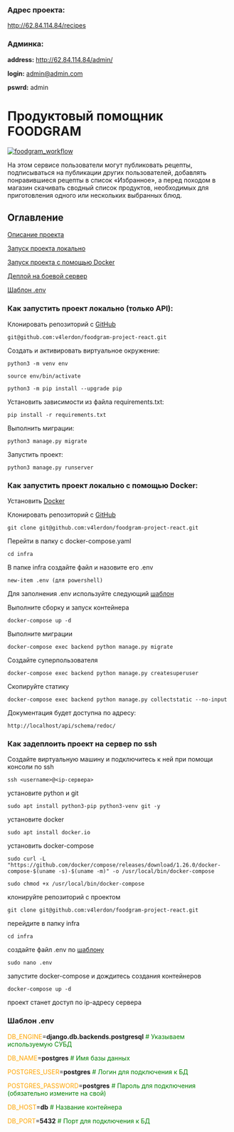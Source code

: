 ### Адрес проекта:

http://62.84.114.84/recipes

### Админка:

**address:** http://62.84.114.84/admin/

**login:** admin@admin.com

**pswrd:** admin

# **Продуктовый помощник FOODGRAM**

[![foodgram_workflow](https://github.com/v4lerdon/foodgram-project-react/actions/workflows/foodgram_workflow.yml/badge.svg)](https://github.com/v4lerdon/foodgram-project-react/actions/workflows/foodgram_workflow.yml)

На этом сервисе пользователи могут публиковать рецепты, подписываться на публикации других пользователей, добавлять понравившиеся рецепты в список «Избранное», а перед походом в магазин скачивать сводный список продуктов, необходимых для приготовления одного или нескольких выбранных блюд.

## **Оглавление**

[Описание проекта](#Продуктовый-помощник-FOODGRAM)

[Запуск проекта локально](#как-запустить-проект-локально-(только-API))

[Запуск проекта с помощью Docker](#как-запустить-проект-локально-с-помощью-docker)

[Деплой на боевой сервер](#как-задеплоить-проект-на-сервер-по-ssh)

[Шаблон .env](#шаблон-env)

### **Как запустить проект локально (только API):**
<a name='Запуск проекта локально'></a>
Клонировать репозиторий с [GitHub](https://github.com/v4lerdon/foodgram-project-react)
```
git@github.com:v4lerdon/foodgram-project-react.git
```

Cоздать и активировать виртуальное окружение:

```
python3 -m venv env
```

```
source env/bin/activate
```

```
python3 -m pip install --upgrade pip
```

Установить зависимости из файла requirements.txt:

```
pip install -r requirements.txt
```

Выполнить миграции:

```
python3 manage.py migrate
```

Запустить проект:

```
python3 manage.py runserver
```

### **Как запустить проект локально с помощью Docker:**
<a name='Запуск проекта через Docker'></a>

Установить [Docker](https://www.docker.com/get-started/)

Клонировать репозиторий с [GitHub](https://github.com/v4lerdon/foodgram-project-react)
```
git clone git@github.com:v4lerdon/foodgram-project-react.git
```
Перейти в папку с docker-compose.yaml
```
cd infra
```
В папке infra создайте файл и назовите его .env
```
new-item .env (для powershell)
```
Для заполнения .env используйте следующий [шаблон](#шаблон-env)

Выполните сборку и запуск контейнера
```
docker-compose up -d
```
Выполните миграции
```
docker-compose exec backend python manage.py migrate
```
Создайте суперпользователя
```
docker-compose exec backend python manage.py createsuperuser
```
Скопируйте статику
```
docker-compose exec backend python manage.py collectstatic --no-input
```
Документация будет доступна по адресу:
```
http://localhost/api/schema/redoc/
```


### **Как задеплоить проект на сервер по ssh**
<a name='Деплой на боевой сервер'></a>

Создайте виртуальную машину и подключитесь к ней при помощи консоли по ssh
```
ssh <username>@<ip-сервера>
```
установите python и git
```
sudo apt install python3-pip python3-venv git -y
```
установите docker
```
sudo apt install docker.io
```
установить docker-compose
```
sudo curl -L "https://github.com/docker/compose/releases/download/1.26.0/docker-compose-$(uname -s)-$(uname -m)" -o /usr/local/bin/docker-compose

sudo chmod +x /usr/local/bin/docker-compose
```
клонируйте репозиторий с проектом
```
git clone git@github.com:v4lerdon/foodgram-project-react.git
```
перейдите в папку infra
```
cd infra
```
создайте файл .env по [шаблону](#шаблон-env)
```
sudo nano .env
```
запустите docker-compose и дождитесь создания контейнеров
```
docker-compose up -d
```
проект станет доступ по ip-адресу сервера

### **Шаблон .env**
<a name='Шаблон .env'></a>

<font color='orange'>DB_ENGINE</font>=**django.db.backends.postgresql** <font color='green'># Указываем используемую СУБД</font>

<font color='orange'>DB_NAME</font>=**postgres** <font color='green'># Имя базы данных</font>

<font color='orange'>POSTGRES_USER</font>=**postgres** <font color='green'># Логин для подключения к БД</font>

<font color='orange'>POSTGRES_PASSWORD</font>=**postgres** <font color='green'># Пароль для подключения (обязательно измените на свой)</font>

<font color='orange'>DB_HOST</font>=**db** <font color='green'># Название контейнера</font>

<font color='orange'>DB_PORT</font>=**5432** <font color='green'> # Порт для подключения к БД</font>